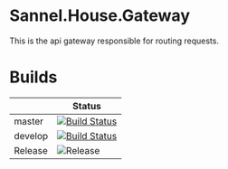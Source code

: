 # Sannel.House.Gateway
This is the api gateway responsible for routing requests.

# Builds

||Status|
|--|--|
|master|[![Build Status](https://dev.azure.com/SannelHouse/House%20Builds/_apis/build/status/House/Gateway?branchName=master)](https://dev.azure.com/SannelHouse/House%20Builds/_build/latest?definitionId=9&branchName=master)|
|develop|[![Build Status](https://dev.azure.com/SannelHouse/House%20Builds/_apis/build/status/House/Gateway?branchName=develop)](https://dev.azure.com/SannelHouse/House%20Builds/_build/latest?definitionId=9&branchName=develop)|
|Release|![Release](https://vsrm.dev.azure.com/SannelHouse/_apis/public/Release/badge/86b07db9-9ed4-4c59-845b-494cffefe9c9/2/2)|

